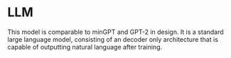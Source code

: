# LLM
This model is comparable to minGPT and GPT-2 in design.
It is a standard large language model, consisting of an decoder only architecture that is capable of outputting natural language after training.
